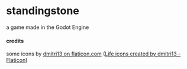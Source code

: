 # standingstone
a game made in the Godot Engine

#### credits
some icons by [dmitri13 on flaticon.com](https://www.flaticon.com/authors/dmitri13) (<a href="https://www.flaticon.com/free-icons/life" title="life icons">Life icons created by dmitri13 - Flaticon</a>)


